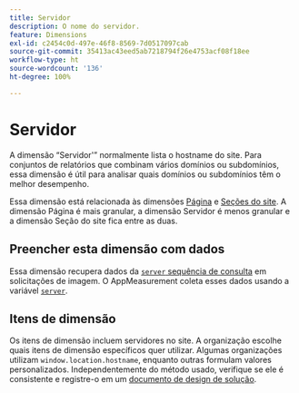 ```yaml
---
title: Servidor
description: O nome do servidor.
feature: Dimensions
exl-id: c2454c0d-497e-46f8-8569-7d0517097cab
source-git-commit: 35413ac43eed5ab7218794f26e4753acf08f18ee
workflow-type: ht
source-wordcount: '136'
ht-degree: 100%

---
```


# Servidor

A dimensão “Servidor&#39;” normalmente lista o hostname do site. Para conjuntos de relatórios que combinam vários domínios ou subdomínios, essa dimensão é útil para analisar quais domínios ou subdomínios têm o melhor desempenho.

Essa dimensão está relacionada às dimensões [Página](page.md) e [Seções do site](site-section.md). A dimensão Página é mais granular, a dimensão Servidor é menos granular e a dimensão Seção do site fica entre as duas.

## Preencher esta dimensão com dados

Essa dimensão recupera dados da [`server` sequência de consulta](/help/implement/validate/query-parameters.md) em solicitações de imagem. O AppMeasurement coleta esses dados usando a variável [`server`](/help/implement/vars/page-vars/server.md).

## Itens de dimensão

Os itens de dimensão incluem servidores no site. A organização escolhe quais itens de dimensão específicos quer utilizar. Algumas organizações utilizam `window.location.hostname`, enquanto outras formulam valores personalizados. Independentemente do método usado, verifique se ele é consistente e registre-o em um [documento de design de solução](/help/implement/prepare/solution-design.md).
